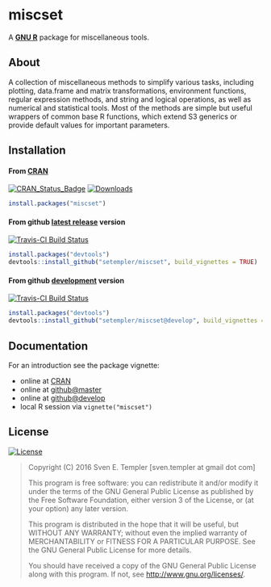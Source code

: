 # miscset 

A **[GNU R][rproject]** package for miscellaneous tools.

## About

A collection of miscellaneous methods to simplify various tasks,
including plotting, data.frame and matrix transformations, environment
functions, regular expression methods, and string and logical operations, as
well as numerical and statistical tools. Most of the methods are simple but
useful wrappers of common base R functions, which extend S3 generics or
provide default values for important parameters.
  
## Installation

#### From [CRAN][cran]

[![CRAN_Status_Badge][cran_badge]][cran_pkg] [![Downloads][cran_log]][rpkg_org]

```r
install.packages("miscset")
```

#### From github [latest release][github_master] version

[![Travis-CI Build Status][travis_master]][travis]

```r
install.packages("devtools")
devtools::install_github("setempler/miscset", build_vignettes = TRUE)
```

#### From github [development][github_dev] version

[![Travis-CI Build Status][travis_develop]][travis]

```r
install.packages("devtools")
devtools::install_github("setempler/miscset@develop", build_vignettes = TRUE)
```

## Documentation

For an introduction see the package vignette:

* online at [CRAN][cran_vignette]
* online at [github@master][github_vignette]
* online at [github@develop][github_vignette_dev]
* local R session via `vignette("miscset")`

## License 

[![License][gpl_badge]][gpl3]

> Copyright (C) 2016 Sven E. Templer [sven.templer at gmail dot com]
> 
> This program is free software: you can redistribute it and/or modify
> it under the terms of the GNU General Public License as published by
> the Free Software Foundation, either version 3 of the License, or
> (at your option) any later version.
>
> This program is distributed in the hope that it will be useful,
> but WITHOUT ANY WARRANTY; without even the implied warranty of
> MERCHANTABILITY or FITNESS FOR A PARTICULAR PURPOSE. See the 
> GNU General Public License for more details.
>
> You should have received a copy of the GNU General Public License
> along with this program. If not, see <http://www.gnu.org/licenses/>.

[rproject]: http://r-project.org
[travis_master]: https://travis-ci.org/setempler/miscset.png?branch=master
[travis_develop]: https://travis-ci.org/setempler/miscset.png?branch=develop
[travis]: https://travis-ci.org/setempler/miscset
[cran_badge]: http://www.r-pkg.org/badges/version/miscset
[cran_pkg]: http://cran.r-project.org/package=miscset
[cran]: https://cran.r-project.org
[cran_log]: http://cranlogs.r-pkg.org/badges/miscset?color=brightgreen
[rpkg_org]: http://www.r-pkg.org/pkg/miscset
[gpl_badge]: http://img.shields.io/badge/license-GPL%20%28%3E=%203%29-brightgreen.svg?style=flat
[gpl3]: http://www.gnu.org/licenses/gpl-3.0.html
[cran_vignette]: http://cran.r-project.org/web/packages/miscset/vignettes/miscset.html
[github_vignette]: http://htmlpreview.github.io/?https://github.com/setempler/miscset/blob/master/vignettes/miscset.html
[github_vignette_dev]: http://htmlpreview.github.io/?https://github.com/setempler/miscset/blob/develop/vignettes/miscset.html
[github_dev]: https://github.com/setempler/miscset/tree/develop
[github_master]: https://github.com/setempler/miscset/
